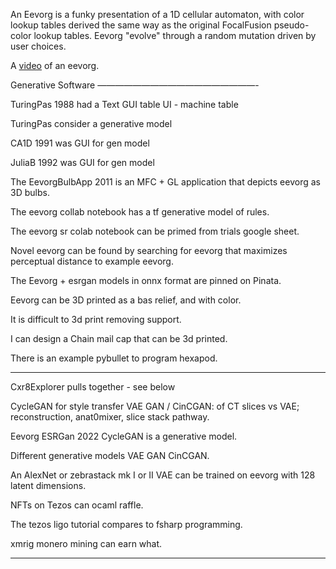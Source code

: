 An Eevorg is a funky presentation of a 1D cellular automaton, with color lookup tables derived the same way as the original FocalFusion pseudo-color lookup tables.  Eevorg "evolve" through a random mutation driven by user choices.

A [video](https://youtu.be/SQaSQhQwHgE) of an eevorg.

Generative Software
——————————————————-

TuringPas 1988 had a Text GUI table UI - machine table

TuringPas consider a generative model

CA1D 1991 was GUI for gen model

JuliaB 1992 was GUI for gen model

The EevorgBulbApp 2011 is an MFC + GL application that depicts eevorg as 3D bulbs.

The eevorg collab notebook has a tf generative model of rules.

The eevorg sr colab notebook can be primed from trials google sheet.

Novel eevorg can be found by searching for eevorg that maximizes perceptual distance to example eevorg.

The Eevorg + esrgan models in onnx format are pinned on Pinata.

Eevorg can be 3D printed as a bas relief, and with color.

It is difficult to 3d print removing support.

I can design a Chain mail cap that can be 3d printed.

There is an example pybullet to program hexapod.

*********

Cxr8Explorer pulls together - see below

CycleGAN for style transfer VAE GAN / CinCGAN:  of CT slices vs VAE; reconstruction, anat0mixer, slice stack pathway.

Eevorg ESRGan 2022 CycleGAN is a generative model.

Different generative models VAE GAN CinCGAN.

An AlexNet or zebrastack mk I or II VAE can be trained on eevorg with 128 latent dimensions.

NFTs on Tezos can ocaml raffle.

The tezos ligo tutorial compares to fsharp programming.

xmrig monero mining can earn what.

**********
